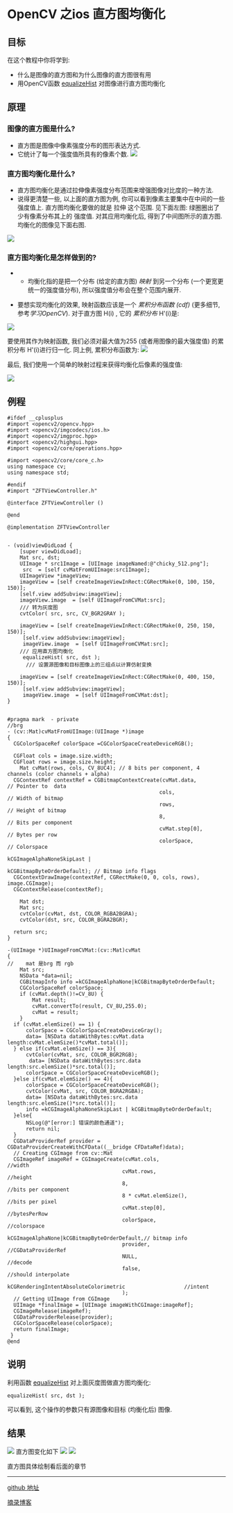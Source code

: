 # OpenCV 之ios 直方图均衡化
## 目标
在这个教程中你将学到:

*   什么是图像的直方图和为什么图像的直方图很有用
*   用OpenCV函数 [equalizeHist](http://opencv.willowgarage.com/documentation/cpp/imgproc_histograms.html?#equalizeHist) 对图像进行直方图均衡化

## 原理
### 图像的直方图是什么?
+ 直方图是图像中像素强度分布的图形表达方式.
+ 它统计了每一个强度值所具有的像素个数.
![](https://upload-images.jianshu.io/upload_images/1682758-15ca2ffb662305f9.jpg?imageMogr2/auto-orient/strip%7CimageView2/2/w/1240)

### 直方图均衡化是什么?
+ 直方图均衡化是通过拉伸像素强度分布范围来增强图像对比度的一种方法.
+ 说得更清楚一些, 以上面的直方图为例, 你可以看到像素主要集中在中间的一些强度值上. 直方图均衡化要做的就是 拉伸 这个范围. 见下面左图: 绿圈圈出了 少有像素分布其上的 强度值. 对其应用均衡化后, 得到了中间图所示的直方图. 均衡化的图像见下面右图.

![](https://upload-images.jianshu.io/upload_images/1682758-3a160e0e937af5ba.jpg?imageMogr2/auto-orient/strip%7CimageView2/2/w/1240)

### 直方图均衡化是怎样做到的?
+ *   均衡化指的是把一个分布 (给定的直方图) *映射* 到另一个分布 (一个更宽更统一的强度值分布), 所以强度值分布会在整个范围内展开.

*   要想实现均衡化的效果, 映射函数应该是一个 *累积分布函数 (cdf)* (更多细节, 参考*学习OpenCV*). 对于直方图 H(i) , 它的 *累积分布* H'(i)是:

![](https://upload-images.jianshu.io/upload_images/1682758-bf73fe4f9a22b53f.png?imageMogr2/auto-orient/strip%7CimageView2/2/w/1240)

要使用其作为映射函数, 我们必须对最大值为255 (或者用图像的最大强度值) 的累积分布 H'(i)进行归一化. 同上例, 累积分布函数为:
![](https://upload-images.jianshu.io/upload_images/1682758-464d67bc75a35c76.jpg?imageMogr2/auto-orient/strip%7CimageView2/2/w/1240)

最后, 我们使用一个简单的映射过程来获得均衡化后像素的强度值:

![](https://upload-images.jianshu.io/upload_images/1682758-e77f1bd4a38b248c.png?imageMogr2/auto-orient/strip%7CimageView2/2/w/1240)

## 例程
```
#ifdef __cplusplus
#import <opencv2/opencv.hpp>
#import <opencv2/imgcodecs/ios.h>
#import <opencv2/imgproc.hpp>
#import <opencv2/highgui.hpp>
#import <opencv2/core/operations.hpp>

#import <opencv2/core/core_c.h>
using namespace cv;
using namespace std;

#endif
#import "ZFTViewController.h"

@interface ZFTViewController ()

@end

@implementation ZFTViewController


- (void)viewDidLoad {
    [super viewDidLoad];
    Mat src, dst;
    UIImage * src1Image = [UIImage imageNamed:@"chicky_512.png"];
     src  = [self cvMatFromUIImage:src1Image];
    UIImageView *imageView;
    imageView = [self createImageViewInRect:CGRectMake(0, 100, 150, 150)];
    [self.view addSubview:imageView];
    imageView.image  = [self UIImageFromCVMat:src];
    /// 转为灰度图
    cvtColor( src, src, CV_BGR2GRAY );
    
    imageView = [self createImageViewInRect:CGRectMake(0, 250, 150, 150)];
     [self.view addSubview:imageView];
     imageView.image  = [self UIImageFromCVMat:src];
    /// 应用直方图均衡化
     equalizeHist( src, dst );
      /// 设置源图像和目标图像上的三组点以计算仿射变换
     
    imageView = [self createImageViewInRect:CGRectMake(0, 400, 150, 150)];
     [self.view addSubview:imageView];
     imageView.image  = [self UIImageFromCVMat:dst];
}


#pragma mark  - private
//brg
- (cv::Mat)cvMatFromUIImage:(UIImage *)image
{
  CGColorSpaceRef colorSpace =CGColorSpaceCreateDeviceRGB();
    
  CGFloat cols = image.size.width;
  CGFloat rows = image.size.height;
    Mat cvMat(rows, cols, CV_8UC4); // 8 bits per component, 4 channels (color channels + alpha)
  CGContextRef contextRef = CGBitmapContextCreate(cvMat.data,                 // Pointer to  data
                                                 cols,                       // Width of bitmap
                                                 rows,                       // Height of bitmap
                                                 8,                          // Bits per component
                                                 cvMat.step[0],              // Bytes per row
                                                 colorSpace,                 // Colorspace
                                                 kCGImageAlphaNoneSkipLast |
                                                 kCGBitmapByteOrderDefault); // Bitmap info flags
  CGContextDrawImage(contextRef, CGRectMake(0, 0, cols, rows), image.CGImage);
  CGContextRelease(contextRef);
    
    Mat dst;
    Mat src;
    cvtColor(cvMat, dst, COLOR_RGBA2BGRA);
    cvtColor(dst, src, COLOR_BGRA2BGR);

  return src;
}

-(UIImage *)UIImageFromCVMat:(cv::Mat)cvMat
{
//    mat 是brg 而 rgb
    Mat src;
    NSData *data=nil;
    CGBitmapInfo info =kCGImageAlphaNone|kCGBitmapByteOrderDefault;
    CGColorSpaceRef colorSpace;
    if (cvMat.depth()!=CV_8U) {
        Mat result;
        cvMat.convertTo(result, CV_8U,255.0);
        cvMat = result;
    }
  if (cvMat.elemSize() == 1) {
      colorSpace = CGColorSpaceCreateDeviceGray();
      data= [NSData dataWithBytes:cvMat.data length:cvMat.elemSize()*cvMat.total()];
  } else if(cvMat.elemSize() == 3){
      cvtColor(cvMat, src, COLOR_BGR2RGB);
       data= [NSData dataWithBytes:src.data length:src.elemSize()*src.total()];
      colorSpace = CGColorSpaceCreateDeviceRGB();
  }else if(cvMat.elemSize() == 4){
      colorSpace = CGColorSpaceCreateDeviceRGB();
      cvtColor(cvMat, src, COLOR_BGRA2RGBA);
      data= [NSData dataWithBytes:src.data length:src.elemSize()*src.total()];
      info =kCGImageAlphaNoneSkipLast | kCGBitmapByteOrderDefault;
  }else{
      NSLog(@"[error:] 错误的颜色通道");
      return nil;
  }
  CGDataProviderRef provider = CGDataProviderCreateWithCFData((__bridge CFDataRef)data);
  // Creating CGImage from cv::Mat
  CGImageRef imageRef = CGImageCreate(cvMat.cols,                                 //width
                                     cvMat.rows,                                 //height
                                     8,                                          //bits per component
                                     8 * cvMat.elemSize(),                       //bits per pixel
                                     cvMat.step[0],                            //bytesPerRow
                                     colorSpace,                                 //colorspace
                                     kCGImageAlphaNone|kCGBitmapByteOrderDefault,// bitmap info
                                     provider,                                   //CGDataProviderRef
                                     NULL,                                       //decode
                                     false,                                      //should interpolate
                                     kCGRenderingIntentAbsoluteColorimetric                   //intent
                                     );
  // Getting UIImage from CGImage
  UIImage *finalImage = [UIImage imageWithCGImage:imageRef];
  CGImageRelease(imageRef);
  CGDataProviderRelease(provider);
  CGColorSpaceRelease(colorSpace);
  return finalImage;
 }
@end
```


## 说明

利用函数 [equalizeHist](http://opencv.willowgarage.com/documentation/cpp/imgproc_histograms.html?#equalizeHist) 对上面灰度图做直方图均衡化:
```
equalizeHist( src, dst );
```
可以看到, 这个操作的参数只有源图像和目标 (均衡化后) 图像.
## 结果

![](https://upload-images.jianshu.io/upload_images/1682758-5aa43973913f0a27.png?imageMogr2/auto-orient/strip%7CimageView2/2/w/1240)
直方图变化如下
![](https://upload-images.jianshu.io/upload_images/1682758-766a178a3d7d7901.jpg?imageMogr2/auto-orient/strip%7CimageView2/2/w/1240)
![](https://upload-images.jianshu.io/upload_images/1682758-d454279564f9d29e.jpg?imageMogr2/auto-orient/strip%7CimageView2/2/w/1240)

直方图具体绘制看后面的章节

----
[github 地址](https://github.com/NPOpenSource/opencvIOS/tree/master/OpenCVSecondChapter-histogram_equalization)

[摘录博客](http://www.opencv.org.cn/opencvdoc/2.3.2/html/doc/tutorials/imgproc/histograms/histogram_equalization/histogram_equalization.html#histogram-equalization)